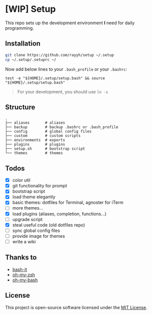 # [WIP] Setup

This repo sets up the development environment **I** need for daily programming.

## Installation

```bash
git clone https://github.com/rayyh/setup ~/.setup
cp ~/.setup/.setuprc ~/
```

Now add below lines to your `.bash_profile` or your `.bashrc`:

```
test -e "${HOME}/.setup/setup.bash" && source "${HOME}/.setup/setup.bash"
```

> For your development, you should use `ln -s `

## Structure

```
.
├── aliases       # aliases
├── backup        # backup .bashrc or .bash_profile
├── config        # global config files
├── custom        # custom scripts
├── environments  # exports
├── plugins       # plugins
├── setup.sh      # bootstrap script
└── themes        # themes
```

## Todos

+ [x] color util
+ [x] git functionality for prompt
+ [x] bootstrap script
+ [x] load theme elegantly
+ [x] basic themes: dotfiles for Terminal, agnoster for iTerm
+ [ ] more themes...
+ [x] load plugins (aliases, completion, functions...)
+ [ ] upgrade script
+ [x] steal useful code (old dotfiles repo)
+ [ ] sync global config files
+ [ ] provide image for themes
+ [ ] write a wiki

## Thanks to

+ [bash-it](https://github.com/Bash-it/bash-it)
+ [oh-my-zsh](https://github.com/ohmyzsh/ohmyzsh)
+ [oh-my-bash](https://github.com/ohmybash/oh-my-bash)

## License

This project is open-source software licensed under the [MIT License](LICENSE).

